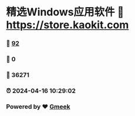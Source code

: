 # 精选Windows应用软件 :link: https://store.kaokit.com 
### :page_facing_up: [92](https://store.kaokit.com/tag.html) 
### :speech_balloon: 0 
### :hibiscus: 36271 
### :alarm_clock: 2024-04-16 10:29:02 
### Powered by :heart: [Gmeek](https://github.com/Meekdai/Gmeek)
